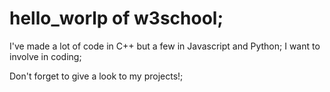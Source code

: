 # hello_worlp of w3school;
I've made a lot of code in C++ but a few in Javascript and Python;
I want to involve in coding;

Don't forget to give a look to my projects!;
